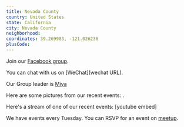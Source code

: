 ```yaml
---
title: Nevada County
country: United States
state: California
city: Nevada County
neighborhood: 
coordinates: 39.269983, -121.026236
plusCode:
---
```

Join our [Facebook group](https://www.facebook.com/groups/free.code.camp.nevada.county).

You can chat with us on [WeChat](wechat URL).

Our Group leader is [Miya](freecodecamp.org/miya)

Here are some pictures from our recent events:
![]().

Here's a stream of one of our recent events:
[youtube embed]

We have events every Tuesday. You can RSVP for an event on [meetup](meetupurl).
